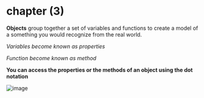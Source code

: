 # chapter (3)

**Objects**
 group together a set of variables and functions to create a model of a something you would recognize from the real world.

*Variables become known as properties*

*Function become known as method*

**You can access the properties or the methods of an object using the dot notation** 

![image](https://www.google.com/url?sa=i&url=https%3A%2F%2Flaptrinhx.com%2Fjavascript-objects-literal-notation-and-function-constructors-372807070%2F&psig=AOvVaw1t9zU8YgvS0C6ml7jxfDjx&ust=1613233182926000&source=images&cd=vfe&ved=0CAIQjRxqFwoTCMCNt7jg5O4CFQAAAAAdAAAAABAE)
